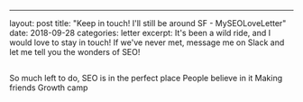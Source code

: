 ---
layout: post
title:  "Keep in touch! I'll still be around SF - MySEOLoveLetter"
date:   2018-09-28
categories: letter
excerpt: It's been a wild ride, and I would love to stay in touch! If we've never met, message me on Slack and let me tell you the wonders of SEO!
## 

So much left to do, SEO is in the perfect place
People believe in it
Making friends
Growth camp



